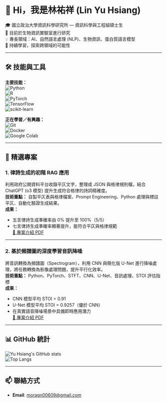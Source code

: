 # 👋 Hi，我是林祐祥 (Lin Yu Hsiang)

🎓 國立政治大學資訊科學研究所 — 資訊科學與工程組碩士生  
🔬 目前於生物資訊實驗室進行研究  
💡 專長領域：AI、自然語言處理 (NLP)、生物資訊、蛋白質語言模型  
🌱 持續學習，探索跨領域的可能性  

---

## 🛠 技能與工具

**主要技能：**  
![Python](https://img.shields.io/badge/Python-3776AB?style=for-the-badge&logo=python&logoColor=white)  
![R](https://img.shields.io/badge/R-276DC3?style=for-the-badge&logo=r&logoColor=white)  
![PyTorch](https://img.shields.io/badge/PyTorch-EE4C2C?style=for-the-badge&logo=pytorch&logoColor=white)  
![TensorFlow](https://img.shields.io/badge/TensorFlow-FF6F00?style=for-the-badge&logo=tensorflow&logoColor=white)  
![scikit-learn](https://img.shields.io/badge/scikit--learn-F7931E?style=for-the-badge&logo=scikit-learn&logoColor=white)  

**正在學習／有興趣：**  
![Git](https://img.shields.io/badge/Git-F05032?style=for-the-badge&logo=git&logoColor=white)  
![Docker](https://img.shields.io/badge/Docker-2496ED?style=for-the-badge&logo=docker&logoColor=white)  
![Google Colab](https://img.shields.io/badge/Google_Colab-F9AB00?style=for-the-badge&logo=googlecolab&color=525252)  

---

## 📌 精選專案

### 1. 律詩生成的初階 RAG 應用
利用政府公開資料平台收錄平仄文字，整理成 JSON 與格律規則檔，結合 ChatGPT (o3 模型) 提升生成符合格律的詩詞精確度。  
**技術重點：** 自製平仄表與格律檔案、Prompt Engineering、Python 處理與標註平仄、自動化驗證生成結果。  
**成果：**  
- 五言律詩生成準確率由 0% 提升至 100%（5/5）  
- 七言律詩生成準確率顯著提升，能符合平仄與格律規範  
[🔗 專案介紹 PDF](./自然語言處理.pdf)  

---

### 2. 基於頻譜圖的深度學習音訊降噪
將音訊轉換為頻譜圖（Spectrogram），利用 CNN 與簡化版 U-Net 進行降噪處理，將任務轉換為影像處理問題，提升平行化效率。  
**技術重點：** Python、PyTorch、STFT、CNN、U-Net、音訊處理、STOI 評估指標  
**成果：**  
- CNN 模型平均 STOI = 0.91  
- U-Net 模型平均 STOI = 0.9257（優於 CNN）  
- 在真實語音降噪場景中具備即時應用潛力  
[🔗 專案介紹 PDF](./DL%20Final.pdf)  

---

## 📊 GitHub 統計
![Yu Hsiang's GitHub stats](https://github-readme-stats.vercel.app/api?username=CGHoudini69&show_icons=true&theme=radical)  
![Top Langs](https://github-readme-stats.vercel.app/api/top-langs/?username=CGHoudini69&layout=compact&theme=radical)  

---

## 📫 聯絡方式
- **Email**: moragn00609@gmail.com 
